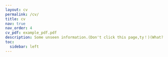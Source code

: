 ```yaml
---
layout: cv
permalink: /cv/
title: cv
nav: true
nav_order: 4
cv_pdf: example_pdf.pdf
description: Some unseen information.(Don't click this page,ty！)(What? You said you already clicked it? So don't sleep too deep at night.Thank you for your cooperation.) 
toc:
  sidebar: left
---
```

